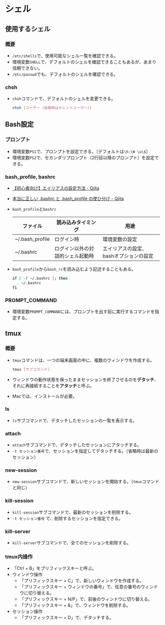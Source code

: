 # シェル

## 使用するシェル

### 概要

- `/etc/shells`で、使用可能なシェル一覧を確認できる。
- 環境変数`SHELL`で、デフォルトのシェルを確認できることもあるが、あまり信頼できない。
- `/etc/passwd`でも、デフォルトのシェルを確認できる。

### chsh

- `chsh`コマンドで、デフォルトのシェルを変更できる。

  ```bash
  chsh [ユーザー（省略時はカレントユーザー）]
  ```

## Bash設定

### プロンプト

- 環境変数`PS1`で、プロンプトを設定できる。（デフォルトは`\h:\W \u\$`）
- 環境変数`PS2`で、セカンダリプロンプト（2行目以降のプロンプト）を設定できる。

### bash_profile, bashrc

- [【初心者向け】エイリアスの設定方法 - Qiita](https://qiita.com/yutat93/items/b5bb9c0366f21bcbea62)
- [本当に正しい .bashrc と .bash_profile の使ひ分け - Qiita](https://qiita.com/magicant/items/d3bb7ea1192e63fba850)
- `bash_profile`と`bashrc`

  ファイル|読み込みタイミング|用途
    ---|---|---
  ~/.bash_profile|ログイン時|環境変数の設定
  ~/.bashrc|ログイン以外の対話的シェル起動時|エイリアスの設定、bashオプションの設定

- `bash_profile`から`bash_rc`を読み込むよう記述することもある。

  ```bash
  if [ -f ~/.bashrc ]; then
    . ~/.bashrc
  fi
  ```

### PROMPT_COMMAND

- 環境変数`PROMPT_COMMAND`には、プロンプトを出す前に実行するコマンドを指定する。

## tmux

### 概要

- `tmux`コマンドは、一つの端末画面の中に、複数のウィンドウを作成する。

  ```bash
  tmux [サブコマンド]
  ```

- ウィンドウの動作状態を保ったままセッションを終了させるのを**デタッチ**、それに再接続することを**アタッチ**と呼ぶ。
- Macでは、インストールが必要。

### ls

- `ls`サブコマンドで、デタッチしたセッションの一覧を表示する。

### attach

- `attach`サブコマンドで、デタッチしたセッションにアタッチする。
- `-t セッション番号`で、セッションを指定してデタッチする。（省略時は最新のセッション）

### new-session

- `new-session`サブコマンドで、新しいセッションを開始する。（`tmux`コマンドと同じ）

### kill-session

- `kill-session`サブコマンドで、最新のセッションを削除する。
- `-t セッション番号` で、削除するセッションを指定できる。

### kill-server

- `kill-server`サブコマンドで、全てのセッションを削除する。

### tmux内操作

- 「Ctrl + B」をプリフィックスキーと呼ぶ。
- ウィンドウ操作
  - 「プリフィックスキー + C」で、新しいウィンドウを作成する。
  - 「プリフィックスキー + ウィンドウの番号」で、任意の番号のウィンドウに切り替える。
  - 「プリフィックスキー + N/P」で、前後のウィンドウに切り替える。
  - 「プリフィックスキー + &」で、ウィンドウを削除する。
- セッション操作
  - 「プリフィックスキー + D」で、デタッチする。

